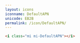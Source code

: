 ```yaml
---
layout: icons
iconname: DefaultAPN
unicode: EB2B
permalink: /icon/DefaultAPN/
---
```


``` html
<i class="mi mi-DefaultAPN"></i>
```
